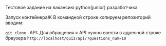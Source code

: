 Тестовое задание на вакансию python(junior) разработчика

Запуск контейнераЖ
В командной строке копируем репозиторий вводим:

`git clone `
 API:
 Для обращения к API нужно ввести в адресной строке браузера `http://localhost/quiz/api/?questions_num=10`
